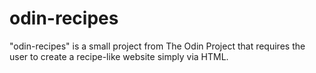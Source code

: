 # odin-recipes

"odin-recipes" is a small project from The Odin Project that requires the user to create a recipe-like website simply via HTML.